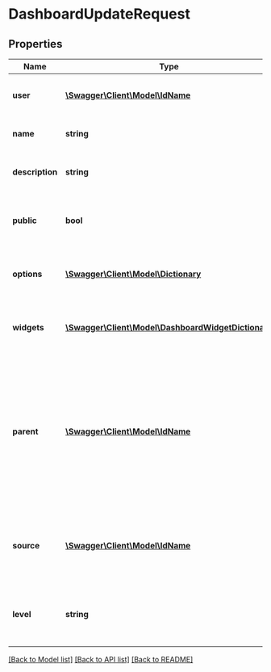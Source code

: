 # DashboardUpdateRequest

## Properties
Name | Type | Description | Notes
------------ | ------------- | ------------- | -------------
**user** | [**\Swagger\Client\Model\IdName**](IdName.md) | The user to whom this dashboard belongs | [optional] 
**name** | **string** | The name of the dashboard. | [optional] 
**description** | **string** | A short description of the dashboard. | [optional] 
**public** | **bool** | Whether or not other users can see the dashboard | [optional] 
**options** | [**\Swagger\Client\Model\Dictionary**](Dictionary.md) | A number of custom field values for this dashboard. | [optional] 
**widgets** | [**\Swagger\Client\Model\DashboardWidgetDictionary**](DashboardWidgetDictionary.md) | A dictionary of the widgets in this dashboard | [optional] 
**parent** | [**\Swagger\Client\Model\IdName**](IdName.md) | The template dashboard from which this dashboard was constructed. This dashboard will track  all of the widgets on the parent dashboard. | [optional] 
**source** | [**\Swagger\Client\Model\IdName**](IdName.md) | The source dashboard if this dashboard was cloned from another. | [optional] 
**level** | **string** | The company level of the dashboard target audience | [optional] 

[[Back to Model list]](../README.md#documentation-for-models) [[Back to API list]](../README.md#documentation-for-api-endpoints) [[Back to README]](../README.md)


